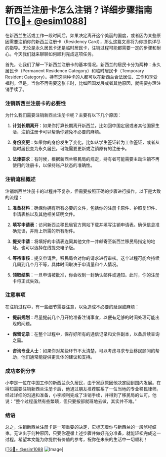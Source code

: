 # 新西兰注册卡怎么注销？详细步骤指南[[TG💪+ @esim1088](https://t.me/s/esim1088)]

在新西兰生活或工作一段时间后，如果决定离开这个美丽的国度，或者因为某些原因需要注销你的新西兰注册卡（Residency Card），那么这篇文章将为你提供详尽的指导。无论是永久居民卡还是临时居民卡，注销过程可能都需要一定的步骤和耐心。今天我们就来聊聊如何顺利完成这项任务。

首先，让我们了解一下新西兰注册卡的基本情况。新西兰的居民卡分为两种：永久居民卡（Permanent Residence Category）和临时居民卡（Temporary Resident Category）。持有这两种卡的人都可以在新西兰合法居住、工作和享受福利。但是，当你不再需要这张卡时，比如回国发展或者其他原因，就需要办理注销手续了。

### 注销新西兰注册卡的必要性

为什么我们需要注销新西兰注册卡呢？主要有以下几个原因：

1. **计划长期离开**：如果你打算长期离开新西兰，比如回中国定居或者其他国家生活，注销注册卡可以帮助你避免不必要的麻烦。
   
2. **身份变更**：如果你的身份发生了变化，比如从学生签证转为工作签证，或者从临时居民变为永久居民，可能需要更新或注销原有的注册卡。

3. **法律要求**：有时候，根据新西兰移民局的规定，持有者可能需要主动注销不再使用的注册卡，以保持账户状态的准确性。

### 注销流程概述

注销新西兰注册卡的过程并不复杂，但需要按照正确的步骤进行操作。以下是大致的流程：

1. **准备材料**：确保你拥有所有必要的文件，包括你的注册卡原件、护照复印件、申请表格以及其他相关证明文件。

2. **填写申请表**：访问新西兰移民局官方网站下载并填写注销申请表。确保信息准确无误，并附上所需的所有附件。

3. **提交申请**：将填好的申请表连同其他文件一并邮寄至新西兰移民局指定的地址。也可以选择在线提交电子版。

4. **等待审核**：提交申请后，移民局会对你的请求进行审核。这个过程可能会持续几周到几个月不等，具体时间取决于申请量和个人情况。

5. **领取结果**：一旦申请被批准，你会收到一封确认邮件或通知。此时，你的注册卡将正式失效。

### 注意事项

在注销过程中，有一些细节需要注意，以免造成不必要的延误或麻烦：

- **提前规划**：尽量提前几个月开始准备注销事宜，以便有足够的时间处理可能出现的问题。
  
- **保留记录**：在整个过程中，保存好所有的通信记录和文件副本，以备后续查询之需。

- **咨询专业人士**：如果你对某些环节不太清楚，可以考虑寻求专业移民顾问的帮助，他们通常能提供更具体的建议和支持。

### 成功案例分享

小李是一位在中国工作的新西兰永久居民，由于家庭原因他决定回到国内发展。在得知需要注销新西兰注册卡后，他通过朋友推荐联系了一位当地的专业移民律师。经过详细的沟通和准备，小李顺利完成了注销手续，并得到了移民局的认可。他说：“整个过程虽然有些繁琐，但只要按部就班地去做，其实并不难。”

### 结语

总之，注销新西兰注册卡是一项重要的决定，它标志着你与新西兰的一段旅程结束。无论出于何种原因，只要你遵循上述步骤并做好充分准备，就能轻松完成这一过程。希望本文能为你提供有价值的参考，祝你在未来的生活中一切顺利！

[[TG💪+ @esim1088](https://t.me/s/esim1088) ![Image](https://i.postimg.cc/4NQfJmqS/Snipaste-2025-05-13-00-14-12.png)]